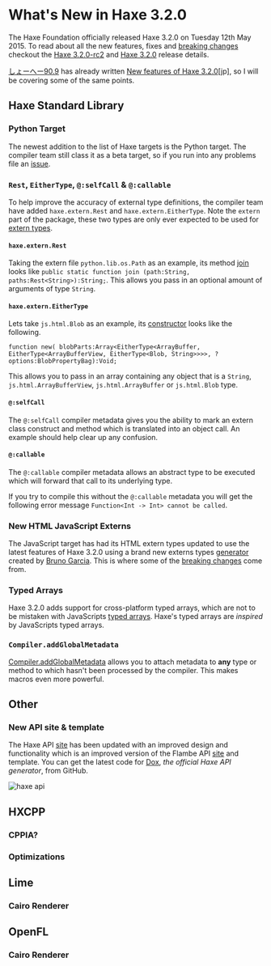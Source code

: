 [_template]: ../templates/roundup.html
[date]: / "2015-05-14 10:31:00"
[modified]: / "2015-05-17 16:55:00"
[published]: / "2015-05-14 10:31:00"
[“”]: a ""
# What's New in Haxe 3.2.0

The Haxe Foundation officially released Haxe 3.2.0 on Tuesday 12th May 2015.
To read about all the new features, fixes and [breaking changes][l9] checkout
the [Haxe 3.2.0-rc2][l1] and [Haxe 3.2.0][l2] release details.

[しょーへー90.9][tw1] has already written [New features of Haxe 3.2.0][l4][jp], so
I will be covering some of the same points.

## Haxe Standard Library

### Python Target

The newest addition to the list of Haxe targets is the Python target. The
compiler team still class it as a beta target, so if you run into any
problems file an [issue][l3].

<script src="https://gist.github.com/skial/8eb8fad01a4361b9db79.js"></script>

### `Rest`, `EitherType`, `@:selfCall` & `@:callable`

To help improve the accuracy of external type definitions, the compiler team
have added `haxe.extern.Rest` and `haxe.extern.EitherType`. Note the `extern`
part of the package, these two types are only ever expected to be used
for [extern types][l5].

#### `haxe.extern.Rest`

Taking the extern file `python.lib.os.Path` as an example, its method [join][l6]
looks like `public static function join (path:String, paths:Rest<String>):String;`.
This allows you pass in an optional amount of arguments of type `String`.

<script src="https://gist.github.com/skial/4c0f847dbf454f4ba605.js"></script>

#### `haxe.extern.EitherType`

Lets take `js.html.Blob` as an example, its [constructor][l7] looks like
the following.

```
function new( blobParts:Array<EitherType<ArrayBuffer, EitherType<ArrayBufferView, EitherType<Blob, String>>>>, ?options:BlobPropertyBag):Void;
```

This allows you to pass in an array containing any object that is a `String`,
`js.html.ArrayBufferView`, `js.html.ArrayBuffer` or `js.html.Blob` type.

<script src="https://gist.github.com/skial/588dee9226301e9f8ab1.js"></script>

#### `@:selfCall`

The `@:selfCall` compiler metadata gives you the ability to mark an extern
class construct and method which is translated into an object call. An
example should help clear up any confusion.

<script src="https://gist.github.com/skial/a1fc270e84babb0af500.js"></script>


#### `@:callable`

The `@:callable` compiler metadata allows an abstract type to be executed
which will forward that call to its underlying type.

<script src="https://gist.github.com/skial/a041c0b91cc8b0c3bb0c.js"></script>

If you try to compile this without the `@:callable` metadata you will get the
following error message `Function<Int -> Int> cannot be called`.

### New HTML JavaScript Externs

The JavaScript target has had its HTML extern types updated to use the latest
features of Haxe 3.2.0 using a brand new externs types [generator][l8] created
by [Bruno Garcia][gh1]. This is where some of the [breaking changes][l9] come
from.

### Typed Arrays

Haxe 3.2.0 adds support for cross-platform typed arrays, which are not to be 
mistaken with JavaScripts [typed arrays][l10]. Haxe's typed arrays are _inspired_
by JavaScripts typed arrays.

### `Compiler.addGlobalMetadata`

[Compiler.addGlobalMetadata][l11] allows you to attach metadata to **any** type or
method to which hasn't been processed by the compiler. This makes macros
even more powerful.

## Other

### New API site & template

The Haxe API [site][l12] has been updated with an improved design and functionality
which is an improved version of the Flambe API [site][l13] and template. You can
get the latest code for [Dox][l14], _the official Haxe API generator_, from GitHub.

![haxe api](/img/releases/3.2.0/api.jpg "Haxe 3.2.0 API Documentation design update")

## HXCPP

### CPPIA?

### Optimizations

## Lime

### Cairo Renderer

## OpenFL

### Cairo Renderer

[tw1]: https://twitter.com/shohei909 "@shohei909"
	
[gh1]: https://github.com/aduros "@aduros"

[l14]: https://github.com/dpeek/dox "Dox on GitHub"
[l13]: https://aduros.com/flambe/api/ "Flambe API Documentation"
[l12]: http://api.haxe.org "Haxe API Documentation"
[l11]: http://api.haxe.org/haxe/macro/Compiler.html#addGlobalMetadata "Api.Haxe.org - Compiler.addGlobalMetadata"
[l10]: https://developer.mozilla.org/en-US/docs/Web/JavaScript/Typed_arrays "JavaScript Typed Arrays"
[l9]: https://github.com/HaxeFoundation/haxe/wiki/Breaking-changes-in-Haxe-3.2.0 "Haxe 3.2.0 Breaking Changes on GitHub"
[l8]: https://github.com/HaxeFoundation/html-externs "Haxe HTML JavaScript extern type generator on GitHub"
[l7]: https://github.com/HaxeFoundation/haxe/blob/a595b0406ca8d601ccec49044e76b3f91d487edd/std/js/html/Blob.hx#L35 "Haxe Extern JavaScript new Blob"
[l6]: https://github.com/HaxeFoundation/haxe/blob/a595b0406ca8d601ccec49044e76b3f91d487edd/std/python/lib/os/Path.hx#L67 "Haxe Extern Python Path.join"
[l5]: http://haxe.org/manual/lf-externs.html "Haxe Externs"
[l4]: http://qiita.com/shohei909/items/4c2125a6ff065d9cc65f "New Features of Haxe 3.2.0"
[l3]: https://github.com/HaxeFoundation/haxe/issues "Haxe Issues on GitHub"
[l2]: http://haxe.org/download/version/3.2.0/ "Haxe 3.2.0 release details"
[l1]: http://haxe.org/download/version/3.2.0-rc.2/ "Haxe 3.2.0-rc2 release details"